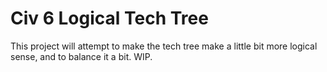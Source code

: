 # Civ 6 Logical Tech Tree

This project will attempt to make the tech tree make a little bit more logical sense, and to balance it a bit. WIP.
